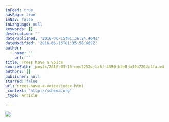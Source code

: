```yaml
---
inFeed: true
hasPage: true
inNav: false
inLanguage: null
keywords: []
description: ''
datePublished: '2016-06-15T01:36:24.464Z'
dateModified: '2016-06-15T01:35:58.689Z'
author:
  - name: ''
    url: ''
title: Trees have a voice
sourcePath: _posts/2016-03-16-eec2252d-bc6f-4390-b8e0-b39d720dc3fa.md
authors: []
publisher: null
starred: false
url: trees-have-a-voice/index.html
_context: 'http://schema.org'
_type: Article

---
```

![](https://the-grid-user-content.s3-us-west-2.amazonaws.com/7d2c8bfa-1831-4d72-880a-2f54be32bb45.jpg)